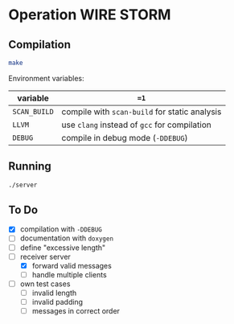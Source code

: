 # Operation WIRE STORM

## Compilation

```bash
make
```

Environment variables:

| variable | `=1` |
| -- | -- |
| `SCAN_BUILD` | compile with `scan-build` for static analysis |
| `LLVM` | use `clang` instead of `gcc` for compilation |
| `DEBUG` | compile in debug mode (`-DDEBUG`) |

## Running

```bash
./server
```

## To Do
- [x] compilation with `-DDEBUG`
- [ ] documentation with `doxygen`
- [ ] define "excessive length"
- [ ] receiver server
    - [x] forward valid messages
    - [ ] handle multiple clients
- [ ] own test cases
    - [ ] invalid length
    - [ ] invalid padding
    - [ ] messages in correct order
